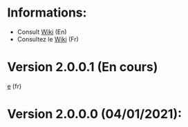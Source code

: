 # Informations:
  - Consult [Wiki](https://github.com/daerlnaxe/DxTBoxCore/wiki) (En)
  - Consultez le [Wiki](https://github.com/daerlnaxe/DxTBoxCore/wiki/Menu---fr) (Fr)

# Version 2.0.0.1 (En cours)
  [e](https://github.com/daerlnaxe/DxTBoxCore/wiki/Changelog---fr) (fr)
  
# Version 2.0.0.0 (04/01/2021):

